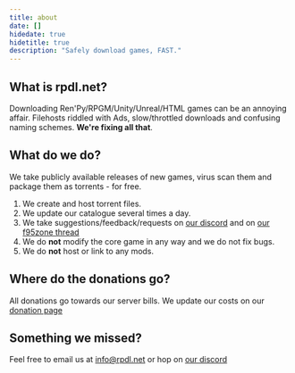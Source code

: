 ```yaml
---
title: about
date: []
hidedate: true
hidetitle: true
description: "Safely download games, FAST."
---
```


## What is rpdl.net?
Downloading Ren'Py/RPGM/Unity/Unreal/HTML games can be an annoying affair. Filehosts riddled with Ads, slow/throttled downloads and confusing naming schemes. **We're fixing all that**.  

## What do we do?
We take publicly available releases of new games, virus scan them and package them as torrents - for free.  

1. We create and host torrent files.
2. We update our catalogue several times a day. 
3. We take suggestions/feedback/requests on [our discord](/discord/) and on [our f95zone thread](https://f95zone.to/threads/discussion-questions-about-my-torrents.96535/)  
4. We do **not** modify the core game in any way and we do not fix bugs.  
5. We do **not** host or link to any mods.  

## Where do the donations go?

All donations go towards our server bills. We update our costs on our [donation page](/donate/)  

## Something we missed?

Feel free to email us at <a href="mailto:info@rpdl.net">info@rpdl.net</a> or hop on [our discord](/discord)
